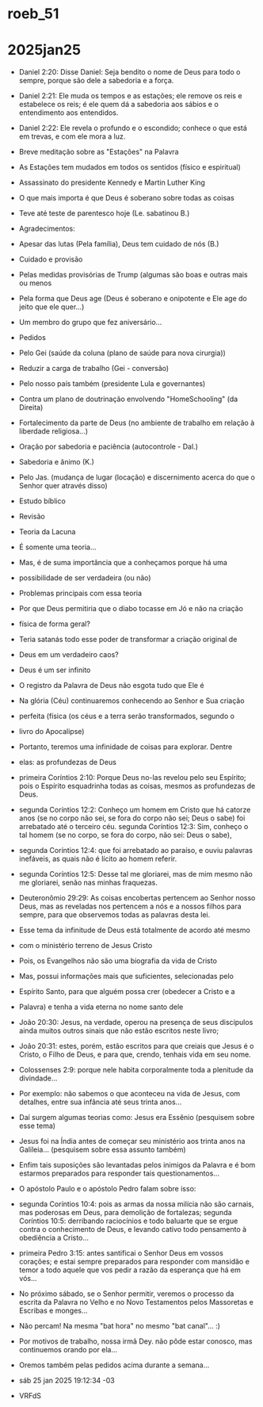 # roeb_51
# 2025jan25

- Daniel 2:20: Disse Daniel: Seja bendito o nome de Deus para todo o sempre, porque são dele a sabedoria e a força.
- Daniel 2:21: Ele muda os tempos e as estações; ele remove os reis e estabelece os reis; é ele quem dá a sabedoria aos sábios e o entendimento aos entendidos.
- Daniel 2:22: Ele revela o profundo e o escondido; conhece o que está em trevas, e com ele mora a luz.

- Breve meditação sobre as "Estações" na Palavra
- As Estações tem mudados em todos os sentidos (físico e espiritual)
- Assassinato do presidente Kennedy e Martin Luther King
- O que mais importa é que Deus é soberano sobre todas as coisas

- Teve até teste de parentesco hoje (Le. sabatinou B.)

- Agradecimentos:
- Apesar das lutas (Pela família), Deus tem cuidado de nós (B.)
- Cuidado e provisão 
- Pelas medidas provisórias de Trump (algumas são boas e outras mais ou menos
- Pela forma que Deus age (Deus é soberano e onipotente e Ele age do jeito que ele quer...)
- Um membro do grupo que fez aniversário...

- Pedidos
- Pelo Gei (saúde da coluna (plano de saúde para nova cirurgia))
- Reduzir a carga de trabalho (Gei - conversão)
- Pelo nosso país também (presidente Lula e governantes)
- Contra um plano de doutrinação envolvendo "HomeSchooling" (da Direita)
- Fortalecimento da parte de Deus (no ambiente de trabalho em relação à liberdade religiosa...)
- Oração por sabedoria e paciência (autocontrole - Dal.)
- Sabedoria e ânimo (K.)
- Pelo Jas. (mudança de lugar (locação) e discernimento acerca do que o Senhor quer através disso)

- Estudo bíblico

- Revisão
- Teoria da Lacuna
- É somente uma teoria...
- Mas, é de suma importância que a conheçamos porque há uma
- possibilidade de ser verdadeira (ou não)
- Problemas principais com essa teoria
- Por que Deus permitiria que o diabo tocasse em Jó e não na criação
- física de forma geral? 
- Teria satanás todo esse poder de transformar a criação original de
- Deus em um verdadeiro caos?

- Deus é um ser infinito
- O registro da Palavra de Deus não esgota tudo que Ele é 
- Na glória (Céu) continuaremos conhecendo ao Senhor e Sua criação
- perfeita (física (os céus e a terra serão transformados, segundo o
- livro do Apocalipse) 
- Portanto, teremos uma infinidade de coisas para explorar. Dentre
- elas: as profundezas de Deus
- primeira Coríntios 2:10: Porque Deus no-las revelou pelo seu Espírito; pois o Espírito esquadrinha todas as coisas, mesmos as profundezas de Deus.
- segunda Coríntios 12:2: Conheço um homem em Cristo que há catorze anos (se no corpo não sei, se fora do corpo não sei; Deus o sabe) foi arrebatado até o terceiro céu.
segunda Coríntios 12:3: Sim, conheço o tal homem (se no corpo, se fora do corpo, não sei: Deus o sabe),
- segunda Coríntios 12:4: que foi arrebatado ao paraíso, e ouviu palavras inefáveis, as quais não é lícito ao homem referir.
- segunda Coríntios 12:5: Desse tal me gloriarei, mas de mim mesmo não me gloriarei, senão nas minhas fraquezas.

- Deuteronômio 29:29: As coisas encobertas pertencem ao Senhor nosso Deus, mas as reveladas nos pertencem a nós e a nossos filhos para sempre, para que observemos todas as palavras desta lei.

- Esse tema da infinitude de Deus está totalmente de acordo até mesmo
- com o ministério terreno de Jesus Cristo
- Pois, os Evangelhos não são uma biografia da vida de Cristo
- Mas, possui informações mais que suficientes, selecionadas pelo
- Espírito Santo, para que alguém possa crer (obedecer a Cristo e a
- Palavra) e tenha a vida eterna no nome santo dele

- João 20:30: Jesus, na verdade, operou na presença de seus discípulos ainda muitos outros sinais que não estão escritos neste livro;
- João 20:31: estes, porém, estão escritos para que creiais que Jesus é o Cristo, o Filho de Deus, e para que, crendo, tenhais vida em seu nome.

- Colossenses 2:9: porque nele habita corporalmente toda a plenitude da divindade...

- Por exemplo: não sabemos o que aconteceu na vida de Jesus, com
  detalhes, entre sua infância até seus trinta anos... 
- Daí surgem algumas teorias como: Jesus era Essênio (pesquisem sobre
  esse tema)
- Jesus foi na Índia antes de começar seu ministério aos trinta anos
  na Galileia... (pesquisem sobre essa assunto também)

- Enfim tais suposições são levantadas pelos inimigos da Palavra e é
  bom estarmos preparados para responder tais questionamentos...
- O apóstolo Paulo e o apóstolo Pedro falam sobre isso:
- segunda Coríntios 10:4: pois as armas da nossa milícia não são carnais, mas poderosas em Deus, para demolição de fortalezas;
segunda Coríntios 10:5: derribando raciocínios e todo baluarte que se ergue contra o conhecimento de Deus, e levando cativo todo pensamento à obediência a Cristo...
- primeira Pedro 3:15: antes santificai o Senhor Deus em vossos corações; e estai sempre preparados para responder com mansidão e temor a todo aquele que vos pedir a razão da esperança que há em vós...

- No próximo sábado, se o Senhor permitir, veremos o processo da
  escrita da Palavra no Velho e no Novo Testamentos pelos Massoretas e
  Escribas e monges...
- Não percam! Na mesma "bat hora" no mesmo "bat canal"... :)
- Por motivos de trabalho, nossa irmã Dey. não pôde estar conosco, mas
  continuemos orando por ela...
- Oremos também pelas pedidos acima durante a semana...

- sáb 25 jan 2025 19:12:34 -03
- VRFdS
 
